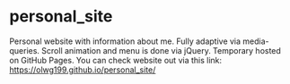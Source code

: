 # personal_site

Personal website with information about me. Fully adaptive via media-queries. Scroll animation and menu is done via jQuery. Temporary hosted on GitHub Pages. You can check website out via this link: https://olwg199.github.io/personal_site/
